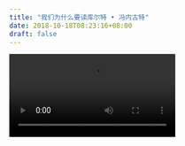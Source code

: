 ```yaml
--- 
title: "我们为什么要读库尔特 • 冯内古特" 
date: 2018-10-18T08:23:16+08:00 
draft: false 
--- 
```


<video src="http://static.buchadian.cn/test/app/video/Why_should_you_read_Kurt_Vonnegut.mp4" controls></video>
<!--stackedit_data:
eyJoaXN0b3J5IjpbLTEwODQ3NjI5NzYsLTE3NDQ2NDgyNTIsMT
AyMDIzODM1NywtMjkxNTIyMDI0LC0xOTU3ODg2MDU1LC0xMjU3
ODQ3NDE1LDIyMjcyNzY4MV19
-->